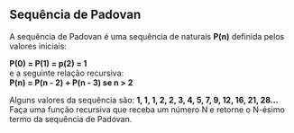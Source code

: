 ## Sequência de Padovan

A sequência de Padovan é uma sequência de naturais **P(n)** definida pelos valores
iniciais:

**P(0) = P(1) = p(2) = 1**  
e a seguinte relação recursiva:   
**P(n) = P(n - 2) + P(n - 3) se n > 2**

Alguns valores da sequência são: **1, 1, 1, 2, 2, 3, 4, 5, 7, 9, 12, 16, 21, 28...**
Faça uma função recursiva que receba um número N e retorne o N-ésimo termo da
sequência de Padovan.